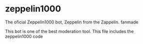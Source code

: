 # zeppelin1000
The oficial Zeppelin1000 bot, Zeppelin from the Zappelin. fanmade

This bot is one of the best moderation tool.
This file includes the zeppelin1000 code
